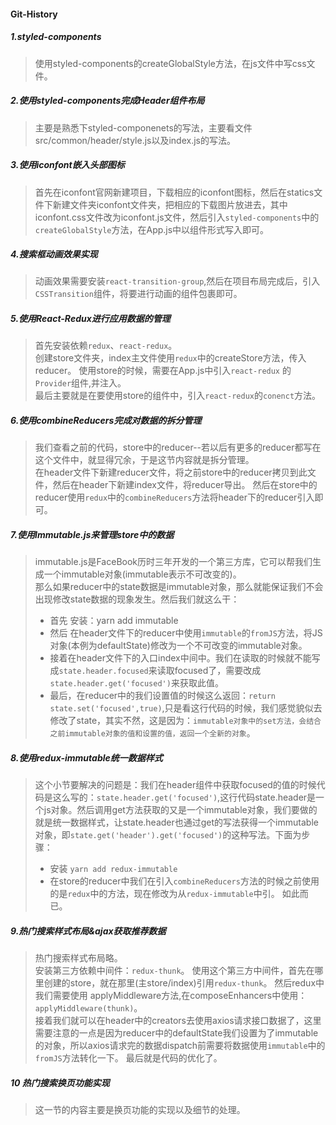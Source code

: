 #### Git-History

##### 1.styled-components
> 使用styled-components的createGlobalStyle方法，在js文件中写css文件。

##### 2.使用styled-components完成Header组件布局
> 主要是熟悉下styled-componenets的写法，主要看文件src/common/header/style.js以及index.js的写法。  

##### 3.使用iconfont嵌入头部图标
> 首先在iconfont官网新建项目，下载相应的iconfont图标，然后在statics文件下新建文件夹iconfont文件夹，把相应的下载图片放进去，其中iconfont.css文件改为iconfont.js文件，然后引入`styled-components`中的`createGlobalStyle`方法，在App.js中以组件形式写入即可。

##### 4.搜索框动画效果实现
> 动画效果需要安装`react-transition-group`,然后在项目布局完成后，引入`CSSTransition`组件，将要进行动画的组件包裹即可。

##### 5.使用React-Redux进行应用数据的管理
> 首先安装依赖`redux`、`react-redux`。  
> 创建store文件夹，index主文件使用`redux`中的createStore方法，传入reducer。 
> 使用store的时候，需要在App.js中引入`react-redux` 的`Provider`组件,并注入。  
> 最后主要就是在要使用store的组件中，引入`react-redux`的`conenct`方法。 

##### 6.使用combineReducers完成对数据的拆分管理
> 我们查看之前的代码，store中的reducer--若以后有更多的reducer都写在这个文件中，就显得冗余，于是这节内容就是拆分管理。   
> 在header文件下新建reducer文件，将之前store中的reducer拷贝到此文件，然后在header下新建index文件，将reducer导出。 
> 然后在store中的reducer使用`redux`中的`combineReducers`方法将header下的reducer引入即可。

##### 7.使用Immutable.js来管理store中的数据
> immutable.js是FaceBook历时三年开发的一个第三方库，它可以帮我们生成一个immutable对象(immutable表示不可改变的)。  
> 那么如果reducer中的state数据是immutable对象，那么就能保证我们不会出现修改state数据的现象发生。然后我们就这么干：   
> + 首先 安装：yarn add immutable 
> + 然后 在header文件下的reducer中使用`immutable`的`fromJS`方法，将JS对象(本例为defaultState)修改为一个不可改变的immutable对象。 
> + 接着在header文件下的入口index中间中。我们在读取的时候就不能写成`state.header.focused`来读取focused了，需要改成`state.header.get('focused')`来获取此值。 
> + 最后，在reducer中的我们设置值的时候这么返回：`return state.set('focused',true)`,只是看这行代码的时候，我们感觉貌似去修改了state，其实不然，这是因为：`immutable对象中的set方法，会结合之前immutable对象的值和设置的值，返回一个全新的对象`。

##### 8.使用redux-immutable统一数据样式
> 这个小节要解决的问题是：我们在header组件中获取focused的值的时候代码是这么写的：`state.header.get('focused')`,这行代码state.header是一个js对象。然后调用get方法获取的又是一个immutable对象，我们要做的就是统一数据样式，让state.header也通过get的写法获得一个immutable对象，即`state.get('header').get('focused')`的这种写法。下面为步骤： 
> + 安装  ` yarn add redux-immutable `  
> + 在store的reducer中我们在引入`combineReducers`方法的时候之前使用的是`redux`中的方法，现在修改为从`redux-immutable`中引。 
> 如此而已。

##### 9.热门搜索样式布局&ajax获取推荐数据
> 热门搜索样式布局略。  
> 安装第三方依赖中间件：`redux-thunk`。 
> 使用这个第三方中间件，首先在哪里创建的store，就在那里(主store/index)引用`redux-thunk`。 
> 然后redux中我们需要使用 applyMiddleware方法,在composeEnhancers中使用：`applyMiddleware(thunk)`。  
> 接着我们就可以在header中的creators去使用axios请求接口数据了，这里需要注意的一点是因为reducer中的defaultState我们设置为了immutable的对象，所以axios请求完的数据dispatch前需要将数据使用`immutable`中的`fromJS`方法转化一下。 
> 最后就是代码的优化了。

##### 10 热门搜索换页功能实现
> 这一节的内容主要是换页功能的实现以及细节的处理。
